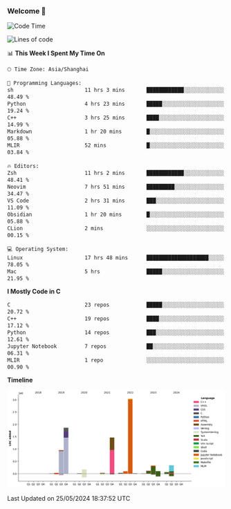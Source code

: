 ### Welcome 👋

<!--START_SECTION:waka-->
![Code Time](http://img.shields.io/badge/Code%20Time-1%2C485%20hrs%2032%20mins-blue)

![Lines of code](https://img.shields.io/badge/From%20Hello%20World%20I%27ve%20Written-8.7%20million%20lines%20of%20code-blue)

📊 **This Week I Spent My Time On** 

```text
🕑︎ Time Zone: Asia/Shanghai

💬 Programming Languages: 
sh                       11 hrs 3 mins       ████████████░░░░░░░░░░░░░   48.49 % 
Python                   4 hrs 23 mins       █████░░░░░░░░░░░░░░░░░░░░   19.24 % 
C++                      3 hrs 25 mins       ████░░░░░░░░░░░░░░░░░░░░░   14.99 % 
Markdown                 1 hr 20 mins        █░░░░░░░░░░░░░░░░░░░░░░░░   05.88 % 
MLIR                     52 mins             █░░░░░░░░░░░░░░░░░░░░░░░░   03.84 % 

🔥 Editors: 
Zsh                      11 hrs 2 mins       ████████████░░░░░░░░░░░░░   48.41 % 
Neovim                   7 hrs 51 mins       █████████░░░░░░░░░░░░░░░░   34.47 % 
VS Code                  2 hrs 31 mins       ███░░░░░░░░░░░░░░░░░░░░░░   11.09 % 
Obsidian                 1 hr 20 mins        █░░░░░░░░░░░░░░░░░░░░░░░░   05.88 % 
CLion                    2 mins              ░░░░░░░░░░░░░░░░░░░░░░░░░   00.15 % 

💻 Operating System: 
Linux                    17 hrs 48 mins      ████████████████████░░░░░   78.05 % 
Mac                      5 hrs               █████░░░░░░░░░░░░░░░░░░░░   21.95 % 
```

**I Mostly Code in C** 

```text
C                        23 repos            █████░░░░░░░░░░░░░░░░░░░░   20.72 % 
C++                      19 repos            ████░░░░░░░░░░░░░░░░░░░░░   17.12 % 
Python                   14 repos            ███░░░░░░░░░░░░░░░░░░░░░░   12.61 % 
Jupyter Notebook         7 repos             ██░░░░░░░░░░░░░░░░░░░░░░░   06.31 % 
MLIR                     1 repo              ░░░░░░░░░░░░░░░░░░░░░░░░░   00.90 % 
```



**Timeline**

![Lines of Code chart](https://raw.githubusercontent.com/Bohan-hu/Bohan-hu/master/assets/bar_graph.png)


 Last Updated on 25/05/2024 18:37:52 UTC
<!--END_SECTION:waka-->



